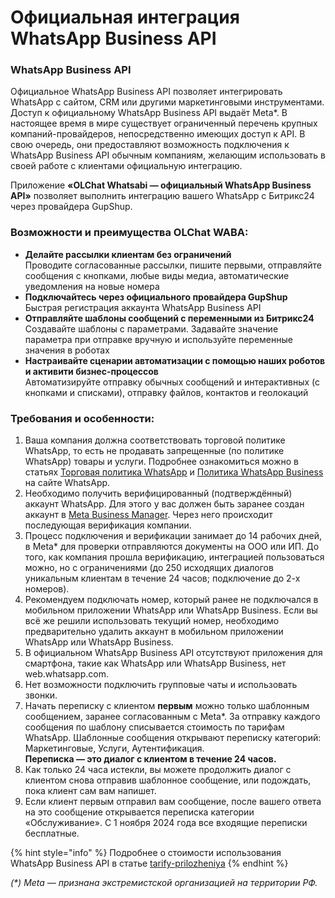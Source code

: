 # Официальная интеграция WhatsApp Business API

### WhatsApp Business API

Официальное WhatsApp Business API позволяет интегрировать WhatsApp с сайтом, CRM или другими маркетинговыми инструментами. Доступ к официальному WhatsApp Business API выдаёт Meta\*. В настоящее время в мире существует ограниченный перечень крупных компаний-провайдеров, непосредственно имеющих доступ к API. В свою очередь, они предоставляют возможность подключения к WhatsApp Business API обычным компаниям, желающим использовать в своей работе с клиентами официальную интеграцию.

Приложение **«OLChat Whatsabi — официальный WhatsApp Business API»** позволяет выполнить интеграцию вашего WhatsApp с Битрикс24 через провайдера GupShup.

### Возможности и преимущества **OLChat WABA**:

* **Делайте рассылки клиентам без ограничений**\
  Проводите согласованные рассылки, пишите первыми, отправляйте сообщения с кнопками, любые виды медиа, автоматические уведомления на новые номера
* **Подключайтесь через официального провайдера GupShup**\
  Быстрая регистрация аккаунта WhatsApp Business API
* **Отправляйте шаблоны сообщений с переменными из Битрикс24**\
  Создавайте шаблоны с параметрами. Задавайте значение параметра при отправке вручную и используйте переменные значения в роботах
* **Настраивайте сценарии автоматизации с помощью наших роботов и активити бизнес-процессов**\
  Автоматизируйте отправку обычных сообщений и интерактивных (с кнопками и списками), отправку файлов, контактов и геолокаций

### Требования и особенности:

1. Ваша компания должна соответствовать торговой политике WhatsApp, то есть не продавать запрещенные (по политике WhatsApp) товары и услуги. Подробнее ознакомиться можно в статьях [Торговая политика WhatsApp](https://www.whatsapp.com/policies/commerce-policy/) и [Политика WhatsApp Business](https://www.whatsapp.com/policies/business-policy/) на сайте WhatsApp.
2. Необходимо получить верифицированный (подтверждённый) аккаунт WhatsApp. Для этого у вас должен быть заранее создан аккаунт в [Meta Business Manager](https://business.facebook.com/). Через него происходит последующая верификация компании.
3. Процесс подключения и верификации занимает до 14 рабочих дней, в Meta\* для проверки отправляются документы на ООО или ИП. До того, как компания прошла верификацию, интеграцией пользоваться можно, но с ограничениями (до 250 исходящих диалогов уникальным клиентам в течение 24 часов; подключение до 2-х номеров).
4. Рекомендуем подключать номер, который ранее не подключался в мобильном приложении WhatsApp или WhatsApp Business. Если вы всё же решили использовать текущий номер, необходимо предварительно удалить аккаунт в мобильном приложении WhatsApp или WhatsApp Business.
5. В официальном WhatsApp Business API отсутствуют приложения для смартфона, такие как WhatsApp или WhatsApp Business, нет web.whatsapp.com.
6. Нет возможности подключить групповые чаты и использовать звонки.
7. Начать переписку с клиентом **первым** можно только шаблонным сообщением, заранее согласованным с Meta\*. За отправку каждого сообщения по шаблону списывается стоимость по тарифам WhatsApp. Шаблонные сообщения открывают переписку категорий: Маркетинговые, Услуги, Аутентификация.\
   **Переписка — это диалог с клиентом в течение 24 часов.**
8. Как только 24 часа истекли, вы можете продолжить диалог с клиентом снова отправив шаблонное сообщение, или подождать, пока клиент сам вам напишет.
9. Если клиент первым отправил вам сообщение, после вашего ответа на это сообщение открывается переписка категории «Обслуживание». С 1 ноября 2024 года все входящие переписки бесплатные.

{% hint style="info" %}
Подробнее о стоимости использования WhatsApp Business API в статье [tarify-prilozheniya](tarify-prilozheniya/ "mention")
{% endhint %}

_(\*) Meta — признана экстремистской организацией на территории РФ._
